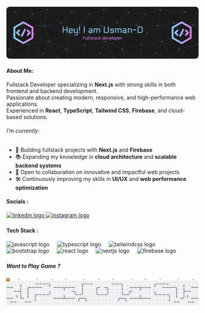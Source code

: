 ![banner](img/github-header-banner.png)
#### About Me:
Fullstack Developer specializing in **Next.js** with strong skills in both frontend and backend development.  
Passionate about creating modern, responsive, and high-performance web applications.  
Experienced in **React**, **TypeScript**, **Tailwind CSS**, **Firebase**, and cloud-based solutions.

###### I’m currently:
- 🚀 Building fullstack projects with **Next.js** and **Firebase**
- 📚 Expanding my knowledge in **cloud architecture** and **scalable backend systems**
- 🤝 Open to collaboration on innovative and impactful web projects
- 🛠 Continuously improving my skills in **UI/UX** and **web performance optimization**
<h4 align="left">Socials :</h4>

<div align="left">
  <a href="https://www.linkedin.com/in/usman-darusman/" target="_blank">
  <img src="https://raw.githubusercontent.com/maurodesouza/profile-readme-generator/master/src/assets/icons/social/linkedin/default.svg" width="52" height="40" alt="linkedin logo" />
</a>

<a href="https://www.instagram.com/usm4n_d4rusm4n/" target="_blank">
  <img src="https://raw.githubusercontent.com/maurodesouza/profile-readme-generator/master/src/assets/icons/social/instagram/default.svg" width="52" height="40" alt="instagram logo" />
</a>
</div>

###

<h4 align="left">Tech Stack :</h4>


<div align="left">
  <img src="https://skillicons.dev/icons?i=js" height="40" alt="javascript logo"  />
  <img width="12" />
  <img src="https://skillicons.dev/icons?i=ts" height="40" alt="typescript logo"  />
  <img width="12" />
  <img src="https://skillicons.dev/icons?i=tailwind" height="40" alt="tailwindcss logo"  />
  <img width="12" />
  <img src="https://skillicons.dev/icons?i=bootstrap" height="40" alt="bootstrap logo"  />
  <img width="12" />
  <img src="https://cdn.jsdelivr.net/gh/devicons/devicon/icons/react/react-original-wordmark.svg" height="40" alt="react logo"  />
  <img width="12" />
  <img src="https://cdn.jsdelivr.net/gh/devicons/devicon/icons/nextjs/nextjs-original-wordmark.svg" height="40" alt="nextjs logo"  />
  <img width="12" />
  <img src="https://cdn.jsdelivr.net/gh/devicons/devicon/icons/firebase/firebase-plain-wordmark.svg" height="40" alt="firebase logo"  />
</div>

###

##### Want to Play Game ?

<picture>
  <source media="(prefers-color-scheme: dark)" srcset="https://raw.githubusercontent.com/usmandarusman/usmandarusman/output/pacman-contribution-graph-dark.svg">
  <source media="(prefers-color-scheme: light)" srcset="https://raw.githubusercontent.com/usmandarusman/usmandarusman/output/pacman-contribution-graph.svg">
  <img alt="pacman contribution graph" src="https://raw.githubusercontent.com/usmandarusman/usmandarusman/output/pacman-contribution-graph.svg">
</picture>

###